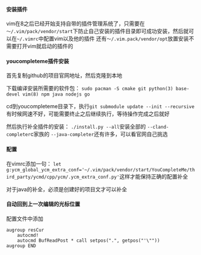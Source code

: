 #### 安装插件
vim在8之后已经开始支持自带的插件管理系统了，只需要在`～/.vim/pack/vendor/start`下防止自己安装的插件目录即可成功安装，然后就可以在`~/.vimrc`中配置vim以及他的插件
还有`～/.vim.pack/vendor/opt`放置安装不需要打开vim就启动的插件的


#### youcompleteme插件安装
首先复制github的项目官网地址，然后克隆到本地

下载编译安装所需要的软件包：
`sudo pacman -S cmake git python(3) base-devel vim(8) npm java nodejs go`

cd到youcompleteme目录下，执行`git submodule update --init --recursive `
有时候网速不好，可能需要终止之后继续执行，等待操作完成之后就好

然后执行补全插件的安装：
`./install.py --all`安装全部的
`--cland-completer`c家族的
`--java-completer`还有许多，可以看官网自己挑选

#### 配置
在vimrc添加一句：
`let g:ycm_global_ycm_extra_conf='~/.vim/pack/vendor/start/YouCompleteMe/third_party/ycmd/cpp/ycm/.ycm_extra_conf.py'`这样才能保持正确的配置补全

对于java的补全，必须是创建好的项目文才可以补全


#### 自动回到上一次编辑的光标位置
配置文件中添加
```vimrc
augroup resCur
	autocmd!
	autocmd BufReadPost * call setpos(".", getpos("'\"")) 
augroup END
```
